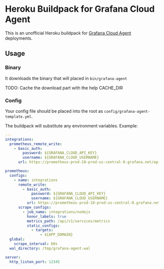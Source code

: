 # Heroku Buildpack for Grafana Cloud Agent

This is an unofficial Heroku buildpack for
[Grafana Cloud Agent](https://github.com/grafana/agent) deployments.

## Usage

### Binary
It downloads the binary that will placed in `bin/grafana-agent`

TODO: Cache the download part with the help CACHE_DIR

### Config
Your config file should be placed into the root as `config/grafana-agent-template.yml`.

The buildpack will substitute any environment variables. Example:

```yaml
---
integrations:
  prometheus_remote_write:
    - basic_auth:
        password: ${GRAFANA_CLOUD_API_KEY}
        username: ${GRAFANA_CLOUD_USERNAME}
      url: https://prometheus-prod-10-prod-us-central-0.grafana.net/api/prom/push

prometheus:
  configs:
    - name: integrations
      remote_write:
        - basic_auth:
            password: ${GRAFANA_CLOUD_API_KEY}
            username: ${GRAFANA_CLOUD_USERNAME}
          url: https://prometheus-prod-10-prod-us-central-0.grafana.net/api/prom/push
      scrape_configs:
        - job_name: integrations/nodejs
          honor_labels: true
          metrics_path: /api/v1/services/metrics
          static_configs:
            - targets:
                - ${APP_DOMAIN}
  global:
    scrape_interval: 60s
  wal_directory: /tmp/grafana-agent-wal

server:
  http_listen_port: 12345
```
